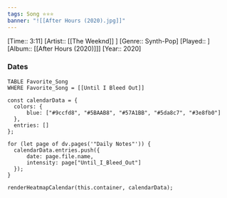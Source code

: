 ```yaml
---
tags: Song ⭐⭐⭐ 
banner: "![[After Hours (2020).jpg]]"
---
```

[Time:: 3:11]
[Artist:: [[The Weeknd]] ]
[Genre:: Synth-Pop]
[Played:: ]
[Album:: [[After Hours (2020)]]]
[Year:: 2020]
### Dates
````dataview
TABLE Favorite_Song
WHERE Favorite_Song = [[Until I Bleed Out]]
````
  ```dataviewjs
const calendarData = { 
	colors: { 
		blue: ["#9ccfd8", "#5BAAB8", "#57A1BB", "#5da8c7", "#3e8fb0"] 
	}, 
	entries: [] 
}; 

for (let page of dv.pages('"Daily Notes"')) { 
	calendarData.entries.push({ 
		date: page.file.name, 
		intensity: page["Until_I_Bleed_Out"]
	}); 
} 

renderHeatmapCalendar(this.container, calendarData);
```
